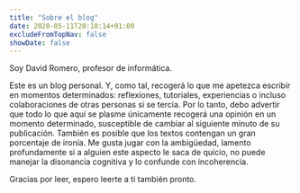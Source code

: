 ```yaml
---
title: "Sobre el blog"
date: 2020-05-11T20:10:14+01:00
excludeFromTopNav: false
showDate: false
---
```

Soy David Romero, profesor de informática.

Este es un blog personal. Y, como tal, recogerá lo que me apetezca escribir en momentos determinados: reflexiones, tutoriales, experiencias o incluso colaboraciones de otras personas si se tercia. Por lo tanto, debo advertir que todo lo que aquí se plasme únicamente recogerá una opinión en un momento determinado, susceptible de cambiar al siguiente minuto de su publicación. También es posible que los textos contengan un gran porcentaje de ironía. Me gusta jugar con la ambigüedad, lamento profundamente si a alguien este aspecto le saca de quicio, no puede manejar la disonancia cognitiva y lo confunde con incoherencia.

Gracias por leer, espero leerte a ti también pronto.




